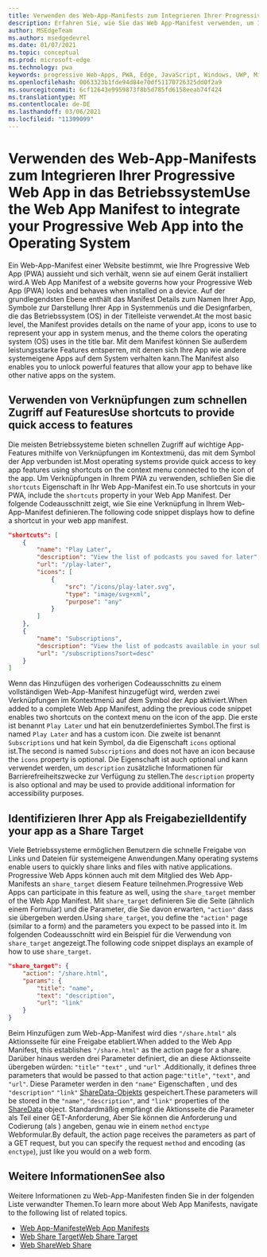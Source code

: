 ```yaml
---
title: Verwenden des Web-App-Manifests zum Integrieren Ihrer Progressive Web App in das Betriebssystem
description: Erfahren Sie, wie Sie das Web App-Manifest verwenden, um Ihre Progressive Web App in Ihr Betriebssystem zu integrieren.
author: MSEdgeTeam
ms.author: msedgedevrel
ms.date: 01/07/2021
ms.topic: conceptual
ms.prod: microsoft-edge
ms.technology: pwa
keywords: progressive Web-Apps, PWA, Edge, JavaScript, Windows, UWP, Microsoft Store
ms.openlocfilehash: 0063323b1fde94d84e70df51170726325dd0f2a9
ms.sourcegitcommit: 6cf12643e9959873f8b5d785fd6158eeab74f424
ms.translationtype: MT
ms.contentlocale: de-DE
ms.lasthandoff: 03/06/2021
ms.locfileid: "11399099"
---
```

# <a name="use-the-web-app-manifest-to-integrate-your-progressive-web-app-into-the-operating-system"></a><span data-ttu-id="26205-104">Verwenden des Web-App-Manifests zum Integrieren Ihrer Progressive Web App in das Betriebssystem</span><span class="sxs-lookup"><span data-stu-id="26205-104">Use the Web App Manifest to integrate your Progressive Web App into the Operating System</span></span>

<span data-ttu-id="26205-105">Ein Web-App-Manifest einer Website bestimmt, wie Ihre Progressive Web App \(PWA\) aussieht und sich verhält, wenn sie auf einem Gerät installiert wird.</span><span class="sxs-lookup"><span data-stu-id="26205-105">A Web App Manifest of a website governs how your Progressive Web App \(PWA\) looks and behaves when installed on a device.</span></span>  <span data-ttu-id="26205-106">Auf der grundlegendsten Ebene enthält das Manifest Details zum Namen Ihrer App, Symbole zur Darstellung Ihrer App in Systemmenüs und die Designfarben, die das Betriebssystem \(OS\) in der Titelleiste verwendet.</span><span class="sxs-lookup"><span data-stu-id="26205-106">At the most basic level, the Manifest provides details on the name of your app, icons to use to represent your app in system menus, and the theme colors the operating system \(OS\) uses in the title bar.</span></span>  <span data-ttu-id="26205-107">Mit dem Manifest können Sie außerdem leistungsstarke Features entsperren, mit denen sich Ihre App wie andere systemeigene Apps auf dem System verhalten kann.</span><span class="sxs-lookup"><span data-stu-id="26205-107">The Manifest also enables you to unlock powerful features that allow your app to behave like other native apps on the system.</span></span>  

## <a name="use-shortcuts-to-provide-quick-access-to-features"></a><span data-ttu-id="26205-108">Verwenden von Verknüpfungen zum schnellen Zugriff auf Features</span><span class="sxs-lookup"><span data-stu-id="26205-108">Use shortcuts to provide quick access to features</span></span>  

<span data-ttu-id="26205-109">Die meisten Betriebssysteme bieten schnellen Zugriff auf wichtige App-Features mithilfe von Verknüpfungen im Kontextmenü, das mit dem Symbol der App verbunden ist.</span><span class="sxs-lookup"><span data-stu-id="26205-109">Most operating systems provide quick access to key app features using shortcuts on the context menu connected to the icon of the app.</span></span>  <span data-ttu-id="26205-110">Um Verknüpfungen in Ihrem PWA zu verwenden, schließen Sie die `shortcuts` Eigenschaft in Ihr Web App-Manifest ein.</span><span class="sxs-lookup"><span data-stu-id="26205-110">To use shortcuts in your PWA, include the `shortcuts` property in your Web App Manifest.</span></span>  <span data-ttu-id="26205-111">Der folgende Codeausschnitt zeigt, wie Sie eine Verknüpfung in Ihrem Web-App-Manifest definieren.</span><span class="sxs-lookup"><span data-stu-id="26205-111">The following code snippet displays how to define a shortcut in your web app manifest.</span></span>  

```json
"shortcuts": [
    {
        "name": "Play Later",
        "description": "View the list of podcasts you saved for later",
        "url": "/play-later",
        "icons": [
            {
                "src": "/icons/play-later.svg",
                "type": "image/svg+xml",
                "purpose": "any"
            }
        ]
    },
    {
        "name": "Subscriptions",
        "description": "View the list of podcasts available in your subscription",
        "url": "/subscriptions?sort=desc"
    }
]
```  

<span data-ttu-id="26205-112">Wenn das Hinzufügen des vorherigen Codeausschnitts zu einem vollständigen Web-App-Manifest hinzugefügt wird, werden zwei Verknüpfungen im Kontextmenü auf dem Symbol der App aktiviert.</span><span class="sxs-lookup"><span data-stu-id="26205-112">When added to a complete Web App Manifest, adding the previous code snippet enables two shortcuts on the context menu on the icon of the app.</span></span>  <span data-ttu-id="26205-113">Die erste ist benannt `Play Later` und hat ein benutzerdefiniertes Symbol.</span><span class="sxs-lookup"><span data-stu-id="26205-113">The first is named `Play Later` and has a custom icon.</span></span>  <span data-ttu-id="26205-114">Die zweite ist benannt `Subscriptions` und hat kein Symbol, da die Eigenschaft `icons` optional ist.</span><span class="sxs-lookup"><span data-stu-id="26205-114">The second is named `Subscriptions` and does not have an icon because the `icons` property is optional.</span></span>  <span data-ttu-id="26205-115">Die Eigenschaft ist auch optional und kann verwendet werden, um `description` zusätzliche Informationen für Barrierefreiheitszwecke zur Verfügung zu stellen.</span><span class="sxs-lookup"><span data-stu-id="26205-115">The `description` property is also optional and may be used to provide additional information for accessibility purposes.</span></span>  

## <a name="identify-your-app-as-a-share-target"></a><span data-ttu-id="26205-116">Identifizieren Ihrer App als Freigabeziel</span><span class="sxs-lookup"><span data-stu-id="26205-116">Identify your app as a Share Target</span></span>

<span data-ttu-id="26205-117">Viele Betriebssysteme ermöglichen Benutzern die schnelle Freigabe von Links und Dateien für systemeigene Anwendungen.</span><span class="sxs-lookup"><span data-stu-id="26205-117">Many operating systems enable users to quickly share links and files with native applications.</span></span> <span data-ttu-id="26205-118">Progressive Web Apps können auch mit dem Mitglied des Web App-Manifests an `share_target` diesem Feature teilnehmen.</span><span class="sxs-lookup"><span data-stu-id="26205-118">Progressive Web Apps can participate in this feature as well, using the `share_target` member of the Web App Manifest.</span></span>  <span data-ttu-id="26205-119">Mit `share_target` definieren Sie die Seite \(ähnlich einem Formular\) und die Parameter, die Sie davon erwarten, `"action"` dass sie übergeben werden.</span><span class="sxs-lookup"><span data-stu-id="26205-119">Using `share_target`, you define the `"action"` page \(similar to a form\) and the parameters you expect to be passed into it.</span></span>  <span data-ttu-id="26205-120">Im folgenden Codeausschnitt wird ein Beispiel für die Verwendung von `share_target` angezeigt.</span><span class="sxs-lookup"><span data-stu-id="26205-120">The following code snippet displays an example of how to use `share_target`.</span></span>

```json
"share_target": {
    "action": "/share.html",
    "params": {
        "title": "name",
        "text": "description",
        "url": "link"
    }
}
```

<span data-ttu-id="26205-121">Beim Hinzufügen zum Web-App-Manifest wird dies `"/share.html"` als Aktionsseite für eine Freigabe etabliert.</span><span class="sxs-lookup"><span data-stu-id="26205-121">When added to the Web App Manifest, this establishes `"/share.html"` as the action page for a share.</span></span> <span data-ttu-id="26205-122">Darüber hinaus werden drei Parameter definiert, die an diese Aktionsseite übergeben würden: `"title"` `"text"` , und `"url"` .</span><span class="sxs-lookup"><span data-stu-id="26205-122">Additionally, it defines three parameters that would be passed to that action page:`"title"`, `"text"`, and `"url"`.</span></span>  <span data-ttu-id="26205-123">Diese Parameter werden in den `"name"` Eigenschaften , und des `"description"` `"link"` [ShareData-Objekts][GitHubWicgWebShareDomSharedata] gespeichert.</span><span class="sxs-lookup"><span data-stu-id="26205-123">These parameters will be stored in the `"name"`, `"description"`, and `"link"` properties of the [ShareData][GitHubWicgWebShareDomSharedata] object.</span></span>  <span data-ttu-id="26205-124">Standardmäßig empfängt die Aktionsseite die Parameter als Teil einer GET-Anforderung, Aber Sie können die Anforderung und Codierung \(als \) angeben, genau wie in einem `method` `enctype` Webformular.</span><span class="sxs-lookup"><span data-stu-id="26205-124">By default, the action page receives the parameters as part of a GET request, but you can specify the request `method` and encoding \(as `enctype`\), just like you would on a web form.</span></span>

## <a name="see-also"></a><span data-ttu-id="26205-125">Weitere Informationen</span><span class="sxs-lookup"><span data-stu-id="26205-125">See also</span></span>  

<span data-ttu-id="26205-126">Weitere Informationen zu Web-App-Manifesten finden Sie in der folgenden Liste verwandter Themen.</span><span class="sxs-lookup"><span data-stu-id="26205-126">To learn more about Web App Manifests, navigate to the following list of related topics.</span></span>  

*   [<span data-ttu-id="26205-127">Web App-Manifeste</span><span class="sxs-lookup"><span data-stu-id="26205-127">Web App Manifests</span></span>][MDNWebAppManifests]  
*   [<span data-ttu-id="26205-128">Web Share Target</span><span class="sxs-lookup"><span data-stu-id="26205-128">Web Share Target</span></span>][GitHubWicgWebShareTarget]
*   [<span data-ttu-id="26205-129">Web Share</span><span class="sxs-lookup"><span data-stu-id="26205-129">Web Share</span></span>][GithubW3cWebShare]
    
<!-- links -->  

[MDNWebAppManifests]: https://developer.mozilla.org/docs/Web/Manifest "Web-App-Manifeste | MDN"  

[GitHubWicgWebShareTarget]: https://wicg.github.io/web-share-target "Web Share Target API | WICG"
[GitHubWicgWebShareDomSharedata]: https://wicg.github.io/web-share#dom-sharedata "ShareData-Wörterbuch – Web Share-API-| WICG"  

[GithubW3cWebShare]: https://w3c.github.io/web-share/ "Web Share-API-| WICG"
